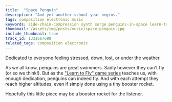 ```yaml
---
title:  "Space Penguin"
description: "And yet another school year begins."
tags: composition electronic music
keywords: side-chain-compression synth surge penguins-in-space learn-to-fly
thumbnail: /assets/img/posts/music/space-penguin.jpg
include_thumbnail: true
track_id: 1331667688
related_tags: composition electronic
---
```


Dedicated to everyone feeling stressed, down, lost, or under the weather.

As we all know, penguins are great swimmers. Sadly however they can't fly (or so we think!). But as the ["Learn to Fly" game series][ltf] teaches us, with enough dedication, penguins can indeed fly. And with each attempt they reach higher altitudes, even if simply done using a tiny booster rocket.

Hopefully this little piece may be a booster rocket for the listener.


[ltf]: https://learntofly.fandom.com/wiki/Learn_To_Fly_Wiki